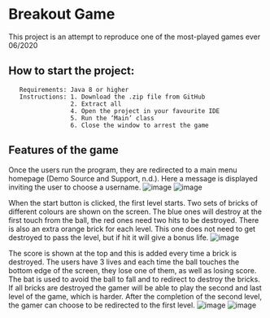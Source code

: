 # Breakout Game
This project is an attempt to reproduce one of the most-played games ever
06/2020

## How to start the project:
       Requirements: Java 8 or higher
       Instructions: 1.	Download the .zip file from GitHub
                     2.	Extract all
                     4.	Open the project in your favourite IDE
                     5.	Run the ‘Main’ class
                     6.	Close the window to arrest the game

## Features of the game
Once the users run the program, they are redirected to a main menu homepage (Demo Source and Support, n.d.). Here a message is displayed inviting the user to choose a username.
![image](https://user-images.githubusercontent.com/62818869/124389631-f3bd0180-dcdf-11eb-9bb8-2517e4c4cb0e.png)
![image](https://user-images.githubusercontent.com/62818869/124389636-f881b580-dcdf-11eb-829c-20c1ca3bfddd.png)

When the start button is clicked, the first level starts. Two sets of bricks of different colours are shown on the screen. The blue ones will destroy at the first touch from the ball, the red ones need two hits to be destroyed. There is also an extra orange brick for each level. This one does not need to get destroyed to pass the level, but if hit it will give a bonus life. 
![image](https://user-images.githubusercontent.com/62818869/124389643-fe779680-dcdf-11eb-8266-09d0a8e58040.png)

The score is shown at the top and this is added every time a brick is destroyed. The users have 3 lives and each time the ball touches the bottom edge of the screen, they lose one of them, as well as losing score. The bat is used to avoid the ball to fall and to redirect to destroy the bricks.
If all bricks are destroyed the gamer will be able to play the second and last level of the game, which is harder. After the completion of the second level, the gamer can choose to be redirected to the first level.
![image](https://user-images.githubusercontent.com/62818869/124389653-046d7780-dce0-11eb-8faa-8c09163d6ff6.png)
![image](https://user-images.githubusercontent.com/62818869/124389659-08999500-dce0-11eb-8e7b-1c776ef87f66.png)
